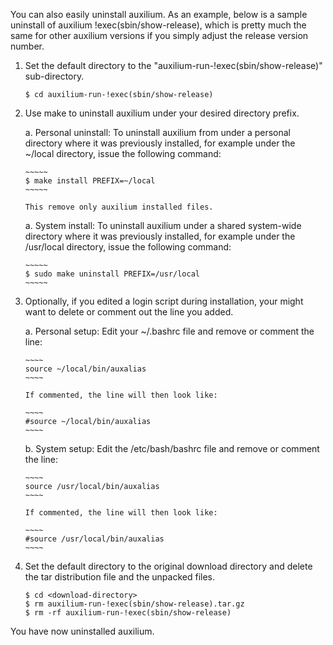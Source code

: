 You can also easily uninstall auxilium.
As an example, below is a sample uninstall of
auxilium !exec(sbin/show-release), which
is pretty much the same for other auxilium versions if you simply adjust
the release version number.

1.  Set the default directory to the "auxilium-run-!exec(sbin/show-release)"
    sub-directory.

    ~~~~~
    $ cd auxilium-run-!exec(sbin/show-release)
    ~~~~~

1.  Use make to uninstall auxilium under your desired directory prefix.

    a.  Personal uninstall: To uninstall auxilium from under a personal directory
        where it was previously installed,
        for example under the ~/local directory, issue the following command:

        ~~~~~
        $ make install PREFIX=~/local
        ~~~~~

        This remove only auxilium installed files.

    a.  System install: To uninstall auxilium under a shared system-wide
        directory where it was previously installed,
        for example under the /usr/local directory, issue
        the following command:

        ~~~~~
        $ sudo make uninstall PREFIX=/usr/local
        ~~~~~

1.  Optionally, if you edited a login script during installation,
    your might want to delete or comment out the line you added.

    a.  Personal setup: Edit your ~/.bashrc file and remove or
        comment the line:

        ~~~~
        source ~/local/bin/auxalias
        ~~~~

        If commented, the line will then look like:

        ~~~~
        #source ~/local/bin/auxalias
        ~~~~

    b.  System setup: Edit the /etc/bash/bashrc file and remove or comment
        the line:

        ~~~~
        source /usr/local/bin/auxalias
        ~~~~

        If commented, the line will then look like:

        ~~~~
        #source /usr/local/bin/auxalias
        ~~~~

1.  Set the default directory to the original download directory and
    delete the tar distribution file and the unpacked files.

    ~~~~~
    $ cd <download-directory>
    $ rm auxilium-run-!exec(sbin/show-release).tar.gz
    $ rm -rf auxilium-run-!exec(sbin/show-release)
    ~~~~~

You have now uninstalled auxilium.
